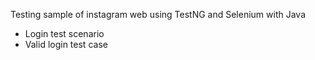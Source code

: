 Testing sample of instagram web using TestNG and Selenium with Java
- Login test scenario
- Valid login test case
